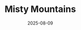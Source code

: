 ---
title: "Misty Mountains"
date: "2025-08-09"
description: "Low clouds drifting through mountain peaks at dawn"
image: /images/raw/DSCF3381.jpg
captionText: "Wellington Range"
---